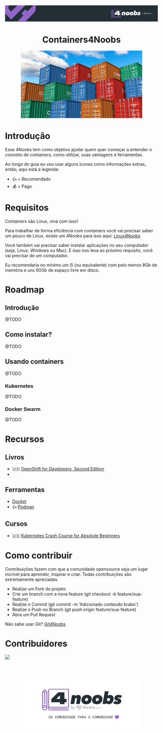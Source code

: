 <p align="center">
    <img src="./.github/header-4noobs.svg">
</p>

<h1 align="center">Containers4Noobs</h1>

<p align="center">
    <img src="./.github/containers.jpg">
</p>

# Introdução

Esse 4Noobs tem como objetivo ajudar quem quer começar a entender o conceito de containers, como utilizar, suas vantagens e ferramentas.


Ao longo do guia eu vou usar alguns ícones como informações extras, então, aqui está a legenda:

- 👍 = Recomendado
- 💰 = Pago

# Requisitos

Containers são Linux, viva com isso!

Para trabalhar de forma eficiência com containers você vai precisar saber um pouco de Linux, existe um 4Noobs para isso aqui: [Linux4Noobs](https://github.com/lucashe4rt/linux4noobs)

Você também vai precisar saber instalar aplicações no seu computador (seja, Linux, Windows ou Mac). E isso nos leva ao próximo requisito, você vai precisar de um computador.

Eu recomendaria no mínimo um i5 (ou equivalente) com pelo menos 8Gb de memória e uns 60Gb de espaço livre em disco.

# Roadmap

## Introdução
@TODO

## Como instalar?
@TODO

## Usando containers
@TODO

### Kubernetes
@TODO

### Docker Swarm
@TODO

# Recursos

## Livros

-  🇺🇸 [OpenShift for Developers, Second Edition](https://developers.redhat.com/e-books/openshift-for-developers)
- 

## Ferramentas

- [Docker](https://www.docker.com/)
- 👍 [Podman](https://podman.io/)

## Cursos

- 🇺🇸 [Kubernetes Crash Course for Absolute Beginners](https://www.youtube.com/watch?v=s_o8dwzRlu4)


# Como contribuir

Contribuições fazem com que a comunidade opensource seja um lugar incrível para aprender, inspirar e criar. Todas contribuições são extremamente apreciadas.

- Realize um Fork do projeto
- Crie um branch com a nova feature (git checkout -b feature/sua-feature)
- Realize o Commit (git commit -m 'Adicionado conteudo brabo')
- Realize o Push no Branch (git push origin feature/sua-feature)
- Abra um Pull Request

Não sabe usar Git? [Git4Noobs](https://github.com/DanielHe4rt/git4noobs)

# Contribuidores

<a href="https://github.com/rluders/containers4noobs/graphs/contributors">
  <img src="https://contrib.rocks/image?repo=rluders/containers4noobs"/>
</a>

<br/><br/>

<p align="center">
  <a href="https://github.com/he4rt/4noobs" target="_blank">
    <img src="./.github/footer-4noobs.svg" width="380">
  </a>
</p>
